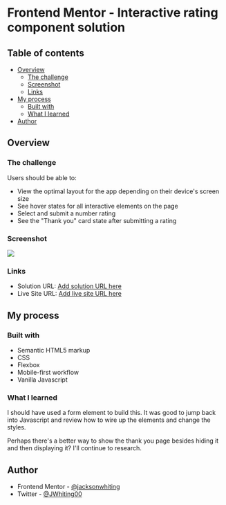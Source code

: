 # Frontend Mentor - Interactive rating component solution

## Table of contents

- [Overview](#overview)
  - [The challenge](#the-challenge)
  - [Screenshot](#screenshot)
  - [Links](#links)
- [My process](#my-process)
  - [Built with](#built-with)
  - [What I learned](#what-i-learned)
- [Author](#author)

## Overview

### The challenge

Users should be able to:

- View the optimal layout for the app depending on their device's screen size
- See hover states for all interactive elements on the page
- Select and submit a number rating
- See the "Thank you" card state after submitting a rating

### Screenshot

![](/images/rating-desktop-screeshot/png)

### Links

- Solution URL: [Add solution URL here](https://github.com/jacksonwhiting/interactive-rating-component)
- Live Site URL: [Add live site URL here](https://rating-component-jwhiting.netlify.app/)

## My process

### Built with

- Semantic HTML5 markup
- CSS 
- Flexbox
- Mobile-first workflow
- Vanilla Javascript

### What I learned

I should have used a form element to build this.  It was good to jump back into Javascript and review how to wire up the elements and change the styles.

Perhaps there's a better way to show the thank you page besides hiding it and then displaying it?  I'll continue to research.

## Author

- Frontend Mentor - [@jacksonwhiting](https://www.frontendmentor.io/profile/jacksonwhiting)
- Twitter - [@JWhiting00](https://www.twitter.com/JWhiting0)

